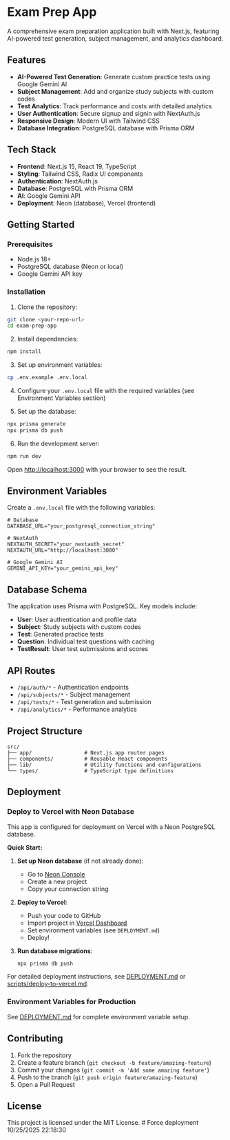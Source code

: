 # Exam Prep App

A comprehensive exam preparation application built with Next.js, featuring AI-powered test generation, subject management, and analytics dashboard.

## Features

- **AI-Powered Test Generation**: Generate custom practice tests using Google Gemini AI
- **Subject Management**: Add and organize study subjects with custom codes
- **Test Analytics**: Track performance and costs with detailed analytics
- **User Authentication**: Secure signup and signin with NextAuth.js
- **Responsive Design**: Modern UI with Tailwind CSS
- **Database Integration**: PostgreSQL database with Prisma ORM

## Tech Stack

- **Frontend**: Next.js 15, React 19, TypeScript
- **Styling**: Tailwind CSS, Radix UI components
- **Authentication**: NextAuth.js
- **Database**: PostgreSQL with Prisma ORM
- **AI**: Google Gemini API
- **Deployment**: Neon (database), Vercel (frontend)

## Getting Started

### Prerequisites

- Node.js 18+ 
- PostgreSQL database (Neon or local)
- Google Gemini API key

### Installation

1. Clone the repository:
```bash
git clone <your-repo-url>
cd exam-prep-app
```

2. Install dependencies:
```bash
npm install
```

3. Set up environment variables:
```bash
cp .env.example .env.local
```

4. Configure your `.env.local` file with the required variables (see Environment Variables section)

5. Set up the database:
```bash
npx prisma generate
npx prisma db push
```

6. Run the development server:
```bash
npm run dev
```

Open [http://localhost:3000](http://localhost:3000) with your browser to see the result.

## Environment Variables

Create a `.env.local` file with the following variables:

```env
# Database
DATABASE_URL="your_postgresql_connection_string"

# NextAuth
NEXTAUTH_SECRET="your_nextauth_secret"
NEXTAUTH_URL="http://localhost:3000"

# Google Gemini AI
GEMINI_API_KEY="your_gemini_api_key"
```

## Database Schema

The application uses Prisma with PostgreSQL. Key models include:

- **User**: User authentication and profile data
- **Subject**: Study subjects with custom codes
- **Test**: Generated practice tests
- **Question**: Individual test questions with caching
- **TestResult**: User test submissions and scores

## API Routes

- `/api/auth/*` - Authentication endpoints
- `/api/subjects/*` - Subject management
- `/api/tests/*` - Test generation and submission
- `/api/analytics/*` - Performance analytics

## Project Structure

```
src/
├── app/                 # Next.js app router pages
├── components/          # Reusable React components
├── lib/                 # Utility functions and configurations
└── types/               # TypeScript type definitions
```

## Deployment

### Deploy to Vercel with Neon Database

This app is configured for deployment on Vercel with a Neon PostgreSQL database.

**Quick Start:**

1. **Set up Neon database** (if not already done):
   - Go to [Neon Console](https://neon.tech)
   - Create a new project
   - Copy your connection string

2. **Deploy to Vercel**:
   - Push your code to GitHub
   - Import project in [Vercel Dashboard](https://vercel.com)
   - Set environment variables (see `DEPLOYMENT.md`)
   - Deploy!

3. **Run database migrations**:
   ```bash
   npx prisma db push
   ```

For detailed deployment instructions, see [DEPLOYMENT.md](./DEPLOYMENT.md) or [scripts/deploy-to-vercel.md](./scripts/deploy-to-vercel.md).

### Environment Variables for Production

See [DEPLOYMENT.md](./DEPLOYMENT.md) for complete environment variable setup.

## Contributing

1. Fork the repository
2. Create a feature branch (`git checkout -b feature/amazing-feature`)
3. Commit your changes (`git commit -m 'Add some amazing feature'`)
4. Push to the branch (`git push origin feature/amazing-feature`)
5. Open a Pull Request

## License

This project is licensed under the MIT License.
#   F o r c e   d e p l o y m e n t   1 0 / 2 5 / 2 0 2 5   2 2 : 1 8 : 3 0 
 
 